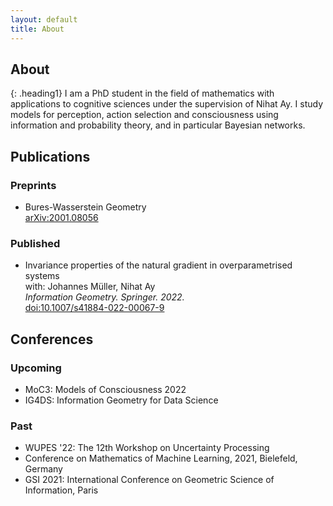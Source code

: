 ```yaml
---
layout: default
title: About
---
```


## About
{: .heading1}
I am a PhD student in the field of mathematics with applications to cognitive sciences under the supervision of Nihat Ay. I study models for perception, action selection and consciousness using information and probability theory, and in particular Bayesian networks. 

## Publications

### Preprints
- Bures-Wasserstein Geometry  
[arXiv:2001.08056](https://arxiv.org/abs/2001.08056)


### Published
- Invariance properties of the natural gradient in overparametrised systems  
with: Johannes Müller, Nihat Ay   
_Information Geometry. Springer. 2022._  
[doi:10.1007/s41884-022-00067-9](https://doi.org/10.1007/s41884-022-00067-9)

## Conferences

### Upcoming
- MoC3: Models of Consciousness 2022
- IG4DS: Information Geometry for Data Science

### Past
- WUPES '22: The 12th Workshop on Uncertainty Processing
- Conference on Mathematics of Machine Learning, 2021, Bielefeld, Germany
- GSI 2021: International Conference on Geometric Science of Information, Paris
